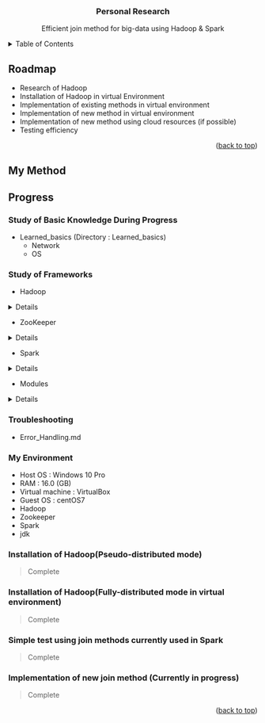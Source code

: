 <!-- Improved compatibility of back to top link: See: https://github.com/othneildrew/Best-README-Template/pull/73 -->
<a name="readme-top"></a>
<!--
*** Thanks for checking out the Best-README-Template. If you have a suggestion
*** that would make this better, please fork the repo and create a pull request
*** or simply open an issue with the tag "enhancement".
*** Don't forget to give the project a star!
*** Thanks again! Now go create something AMAZING! :D
-->



<!-- PROJECT SHIELDS -->
<!--
*** I'm using markdown "reference style" links for readability.
*** Reference links are enclosed in brackets [ ] instead of parentheses ( ).
*** See the bottom of this document for the declaration of the reference variables
*** for contributors-url, forks-url, etc. This is an optional, concise syntax you may use.
*** https://www.markdownguide.org/basic-syntax/#reference-style-links
-->



<!-- PROJECT LOGO -->
<br />
<div align="center">

<h3 align="center">Personal Research</h3>

  <p align="center">
    Efficient join method for big-data using Hadoop & Spark
  </p>
</div>



<!-- TABLE OF CONTENTS -->
<details>
  <summary>Table of Contents</summary>
  <ol>
    <li><a href="#roadmap">Roadmap</a></li>
    <li><a href="#idea">Idea</a></li>
    <li><a href="#progress">Progress</a></li>
  </ol>
</details>


<!-- ROADMAP -->
## Roadmap

- Research of Hadoop
- Installation of Hadoop in virtual Environment
- Implementation of existing methods in virtual environment
- Implementation of new method in virtual environment
- Implementation of new method using cloud resources (if possible)
- Testing efficiency
<p align="right">(<a href="#readme-top">back to top</a>)</p>

<!-- MY METHOD -->
## My Method

### 


<!-- PROGRESS -->
## Progress

### Study of Basic Knowledge During Progress
- Learned_basics (Directory : Learned_basics)
  - Network
  - OS

### Study of Frameworks
- Hadoop
<details>
  <summary>Details</summary>
  
- Hadoop brief information (Hadoop_brief.md)
  - Modes (Stand alone, Pseudo-distributed, Fully-distributed)
  - Hadoop Cluster concept & Cluster Architecture
- Hadoop commands (Hadoop_command.md)
- Hadoop Streaming (Hadoop_Streaming.md)
- About HDFS (HDFS.md)
  - Data flow
  - Read flow
  - Architecture
  - How it works
- Configuration (Install_setting_configuration_details.md)
  - Network
  - core-site.xml, hdfs-site.xml, yarn-site.xml
- MR (MR.md)
- Yarn (Yarn.md)
  - Resource Manager
  - Scheduler
  - Application Manager
  - Node Manager
- Temp (Temporary file for clarification) (Temp.md)
  
</details>

- ZooKeeper

<details>
  <summary>Details</summary>
  
- Configuration (Configuration.md)
- Brief information & feature (Explanation.md)
- Failover (Failover.md)
  - QJM
  - ZKFailover Controller process
  
</details>

- Spark

<details>
  <summary>Details</summary>
  
- Configuration (Configuration.md)
- Join methods (Join methods.md)
  - Broadcast Hash Join
  - Shuffle hash join
  - Shuffle sort-merge join
  - Broadcast nested loop join
- Driver & Executer (Driver & Executer.md)
- Spark API Frequently Used (Spark_API_Frequently_Used.md)
- Spark command (Spark command.md)
- Spark information (spark_information_concept.md)
  - Architecture
  - Cluster manager
  - RDD
  
</details>

- Modules

<details>
  <summary>Details</summary>
  
- Pandas (geopandas/geopandas functions.md & Pandas Functions/Pandas Function.md)
- Pyspark_modules (Spark SQL/Core class.md, Spark Session.md, temp.md)
- Pyspark test_files (test_pyspark)
  
</details>

### Troubleshooting

- Error_Handling.md

### My Environment
- Host OS : Windows 10 Pro
- RAM : 16.0 (GB)
- Virtual machine : VirtualBox
- Guest OS : centOS7
- Hadoop
- Zookeeper
- Spark
- jdk

### Installation of Hadoop(Pseudo-distributed mode)
> Complete

### Installation of Hadoop(Fully-distributed mode in virtual environment)
> Complete

### Simple test using join methods currently used in Spark
> Complete

### Implementation of new join method (Currently in progress)
> Complete

<p align="right">(<a href="#readme-top">back to top</a>)</p>



<!-- MARKDOWN LINKS & IMAGES -->
<!-- https://www.markdownguide.org/basic-syntax/#reference-style-links -->
[contributors-shield]: https://img.shields.io/github/contributors/github_username/repo_name.svg?style=for-the-badge
[contributors-url]: https://github.com/github_username/repo_name/graphs/contributors
[forks-shield]: https://img.shields.io/github/forks/github_username/repo_name.svg?style=for-the-badge
[forks-url]: https://github.com/github_username/repo_name/network/members
[stars-shield]: https://img.shields.io/github/stars/github_username/repo_name.svg?style=for-the-badge
[stars-url]: https://github.com/github_username/repo_name/stargazers
[issues-shield]: https://img.shields.io/github/issues/github_username/repo_name.svg?style=for-the-badge
[issues-url]: https://github.com/github_username/repo_name/issues
[license-shield]: https://img.shields.io/github/license/github_username/repo_name.svg?style=for-the-badge
[license-url]: https://github.com/github_username/repo_name/blob/master/LICENSE.txt
[linkedin-shield]: https://img.shields.io/badge/-LinkedIn-black.svg?style=for-the-badge&logo=linkedin&colorB=555
[linkedin-url]: https://linkedin.com/in/linkedin_username
[product-screenshot]: images/screenshot.png
[Next.js]: https://img.shields.io/badge/next.js-000000?style=for-the-badge&logo=nextdotjs&logoColor=white
[Next-url]: https://nextjs.org/
[React.js]: https://img.shields.io/badge/React-20232A?style=for-the-badge&logo=react&logoColor=61DAFB
[React-url]: https://reactjs.org/
[Vue.js]: https://img.shields.io/badge/Vue.js-35495E?style=for-the-badge&logo=vuedotjs&logoColor=4FC08D
[Vue-url]: https://vuejs.org/
[Angular.io]: https://img.shields.io/badge/Angular-DD0031?style=for-the-badge&logo=angular&logoColor=white
[Angular-url]: https://angular.io/
[Svelte.dev]: https://img.shields.io/badge/Svelte-4A4A55?style=for-the-badge&logo=svelte&logoColor=FF3E00
[Svelte-url]: https://svelte.dev/
[Laravel.com]: https://img.shields.io/badge/Laravel-FF2D20?style=for-the-badge&logo=laravel&logoColor=white
[Laravel-url]: https://laravel.com
[Bootstrap.com]: https://img.shields.io/badge/Bootstrap-563D7C?style=for-the-badge&logo=bootstrap&logoColor=white
[Bootstrap-url]: https://getbootstrap.com
[JQuery.com]: https://img.shields.io/badge/jQuery-0769AD?style=for-the-badge&logo=jquery&logoColor=white
[JQuery-url]: https://jquery.com 
